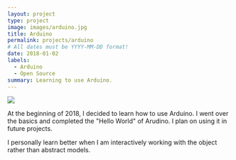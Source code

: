 ```yaml
---
layout: project
type: project
image: images/arduino.jpg
title: Arduino
permalink: projects/arduino
# All dates must be YYYY-MM-DD format!
date: 2018-01-02
labels:
  - Arduino
  - Open Source
summary: Learning to use Arduino.
---
```

  <img class="ui image" src="https://i.warosu.org/data/g/img/0638/62/1513421120357.png">


At the beginning of 2018, I decided to learn how to use Arduino. I went over the basics and completed the "Hello World" of Arudino. I plan on using it in future projects. 

I personally learn better when I am interactively working with the object rather than abstract models.
